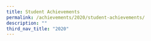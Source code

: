 ```yaml
---
title: Student Achievements
permalink: /achievements/2020/student-achievements/
description: ""
third_nav_title: "2020"
---
```

